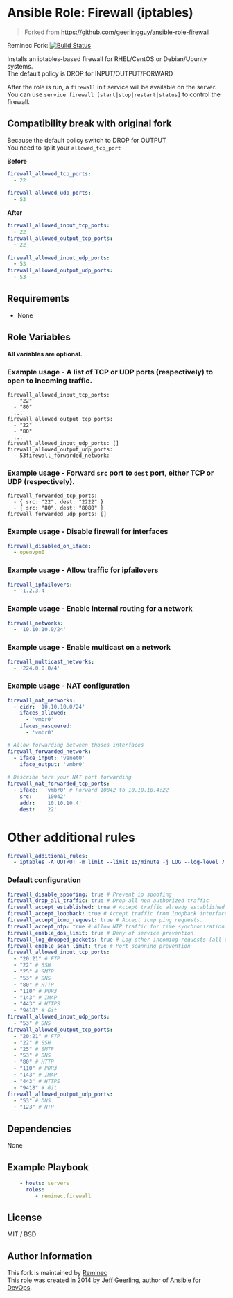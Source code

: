 # Ansible Role: Firewall (iptables)

> Forked from https://github.com/geerlingguy/ansible-role-firewall

Reminec Fork: [![Build Status](https://travis-ci.org/reminec/ansible-role-firewall.svg?branch=master)](https://travis-ci.org/reminec/ansible-role-firewall)

Installs an iptables-based firewall for RHEL/CentOS or Debian/Ubunty systems.    
The default policy is DROP for INPUT/OUTPUT/FORWARD    

After the role is run, a `firewall` init service will be available on the server.     
You can use `service firewall [start|stop|restart|status]` to control the firewall.   

## Compatibility break with original fork 
Because the default policy switch to DROP for OUTPUT    
You need to split your `allowed_tcp_port` 

**Before**     
```yaml
firewall_allowed_tcp_ports:
  - 22
  
firewall_allowed_udp_ports:
  - 53
```

**After**    
```yaml
firewall_allowed_input_tcp_ports:
  - 22
firewall_allowed_output_tcp_ports:
  - 22
  
firewall_allowed_input_udp_ports:
  - 53
firewall_allowed_output_udp_ports:
  - 53
```

## Requirements

- None

## Role Variables

**All variables are optional.**

### Example usage - A list of TCP or UDP ports (respectively) to open to incoming traffic.

    firewall_allowed_input_tcp_ports:
      - "22"
      - "80"
      ...
    firewall_allowed_output_tcp_ports:
      - "22"
      - "80"
      ...
    firewall_allowed_input_udp_ports: []
    firewall_allowed_output_udp_ports:
      - 53firewall_forwarded_network: 

### Example usage - Forward `src` port to `dest` port, either TCP or UDP (respectively).

    firewall_forwarded_tcp_ports:
      - { src: "22", dest: "2222" }
      - { src: "80", dest: "8080" }
    firewall_forwarded_udp_ports: []
    

### Example usage - Disable firewall for interfaces

```yaml
firewall_disabled_on_iface:
  - openvpn0
```

### Example usage - Allow traffic for ipfailovers

```yaml
firewall_ipfailovers:
  - '1.2.3.4'
```


### Example usage - Enable internal routing for a network

```yaml
firewall_networks:
  - '10.10.10.0/24'
```
### Example usage - Enable multicast on a network

```yaml
firewall_multicast_networks:
  - '224.0.0.0/4'
```

### Example usage - NAT configuration

```yaml
firewall_nat_networks:
  - cidr: '10.10.10.0/24'
    ifaces_allowed:
      - 'vmbr0'
    ifaces_masquered:
      - 'vmbr0'

# Allow forwarding between thoses interfaces
firewall_forwarded_network: 
  - iface_input: 'venet0'
    iface_output: 'vmbr0'
    
# Describe here your NAT port forwarding 
firewall_nat_forwarded_tcp_ports: 
  - iface:  'vmbr0' # Forward 10042 to 10.10.10.4:22
    src:    '10042'
    addr:   '10.10.10.4'
    dest:   '22'
```

# Other additional rules
```yaml
firewall_additional_rules:
  - iptables -A OUTPUT -m limit --limit 15/minute -j LOG --log-level 7 --log-prefix "Dropped by firewall[OUTPUT]: "
```

### Default configuration

```yaml
firewall_disable_spoofing: true # Prevent ip spoofing
firewall_drop_all_traffic: true # Drop all non authorized traffic
firewall_accept_established: true # Accept traffic already established
firewall_accept_loopback: true # Accept traffic from loopback interface (localhost).
firewall_accept_icmp_request: true # Accept icmp ping requests.
firewall_accept_ntp: true # Allow NTP traffic for time synchronization.
firewall_enable_dos_limit: true # Deny of service prevention
firewall_log_dropped_packets: true # Log other incoming requests (all of which are dropped) at 15/minute max.
firewall_enable_scan_limit: true # Port scanning prevention
firewall_allowed_input_tcp_ports:
  - "20:21" # FTP
  - "22" # SSH
  - "25" # SMTP
  - "53" # DNS
  - "80" # HTTP
  - "110" # POP3
  - "143" # IMAP
  - "443" # HTTPS
  - "9418" # Git
firewall_allowed_input_udp_ports:
  - "53" # DNS
firewall_allowed_output_tcp_ports:
  - "20:21" # FTP
  - "22" # SSH
  - "25" # SMTP
  - "53" # DNS
  - "80" # HTTP
  - "110" # POP3
  - "143" # IMAP
  - "443" # HTTPS
  - "9418" # Git
firewall_allowed_output_udp_ports:
  - "53" # DNS
  - "123" # NTP
```

## Dependencies
None

## Example Playbook
```yaml
    - hosts: servers
      roles:
         - reminec.firewall
```
## License
MIT / BSD

## Author Information
This fork is maintained by [Reminec](https://github.com/reminec)    
This role was created in 2014 by [Jeff Geerling](http://jeffgeerling.com/), author of [Ansible for DevOps](http://ansiblefordevops.com/).


